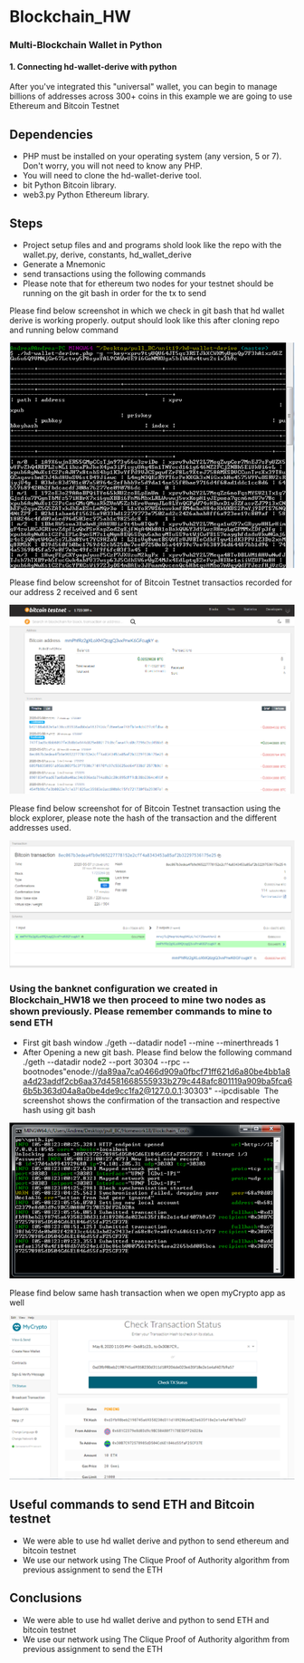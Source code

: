 # Blockchain_HW

###  Multi-Blockchain Wallet in Python
#### 1. Connecting hd-wallet-derive with python 
After you've integrated this "universal" wallet, you can begin to manage billions of addresses across 300+ coins in this example we are going to use Ethereum and Bitcoin Testnet

## Dependencies  
* PHP must be installed on your operating system (any version, 5 or 7). Don't worry, you will not need to know any PHP.
* You will need to clone the hd-wallet-derive tool.
* bit Python Bitcoin library.
* web3.py Python Ethereum library.

## Steps  
* Project setup files and and programs shold look like the repo with the wallet.py, derive, constants, hd_wallet_derive
* Generate a Mnemonic 
* send transactions using the following commands 
* Please note that for ethereum two nodes for your testnet should be running on the git bash in order for the tx to send 

Please find below screenshot in which we check in git bash that hd wallet derive is working properly. output should look like this after cloning repo and running below command 

![table](https://github.com/andreaovelar/Blockchain_HW19/blob/master/images/Capture3.PNG "CLOSE")

Please find below screenshot for of Bitcoin Testnet transactios recorded for our address 2 received and 6 sent 

![table](https://github.com/andreaovelar/Blockchain_HW19/blob/master/images/Capture1.PNG "CLOSE")

Please find below screenshot for of Bitcoin Testnet transaction using the block explorer, please note the hash of the transaction and the different addresses used.

![table](https://github.com/andreaovelar/Blockchain_HW19/blob/master/images/Capture.PNG "CLOSE")

### Using the banknet configuration we created in Blockchain_HW18 we then proceed to mine two nodes as shown previously. Please remember commands to mine to send ETH 
* First git bash window ./geth --datadir node1 --mine --minerthreads 1
* After Opening a new git bash. Please find below the following command ./geth --datadir node2 --port 30304 --rpc --bootnodes"enode://da89aa7ca0466d909a0fbcf71ff621d6a80be4bb1a8a4d23addf2cb6aa37d4581668555933b279c448afc801119a909ba5fca66b5b363d04a8a0be4de9cc1fa2@127.0.0.1:30303" --ipcdisable 
 The screenshot shows the confirmation of the transaction and respective hash using git bash

![table](https://github.com/andreaovelar/Blockchain_HW19/blob/master/images/Capture5.PNG "CLOSE")

Please find below same hash transaction when we open myCrypto app as well

![table](https://github.com/andreaovelar/Blockchain_HW19/blob/master/images/Capture8.PNG "CLOSE")

## Useful commands to send ETH and Bitcoin testnet 
* We were able to use hd wallet derive and python to send ethereum and bitcoin testnet 
* We use our network using The Clique Proof of Authority algorithm from previous assignment to send the ETH 

## Conclusions 
* We were able to use hd wallet derive and python to send ETH and bitcoin testnet 
* We use our network using The Clique Proof of Authority algorithm from previous assignment to send the ETH 
